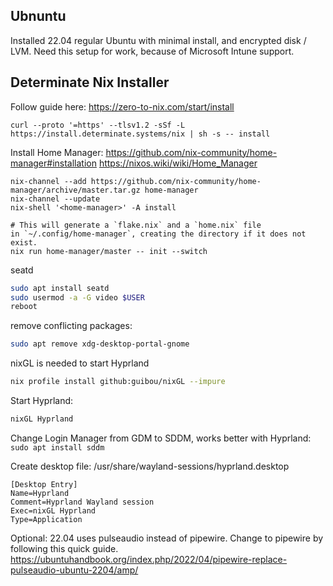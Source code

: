 ## Ubnuntu

Installed 22.04 regular Ubuntu with minimal install, and encrypted disk / LVM.
Need this setup for work, because of Microsoft Intune support.



## Determinate Nix Installer

Follow guide here:
https://zero-to-nix.com/start/install
```
curl --proto '=https' --tlsv1.2 -sSf -L https://install.determinate.systems/nix | sh -s -- install
```


Install Home Manager:
https://github.com/nix-community/home-manager#installation
https://nixos.wiki/wiki/Home_Manager

```
nix-channel --add https://github.com/nix-community/home-manager/archive/master.tar.gz home-manager
nix-channel --update
nix-shell '<home-manager>' -A install

# This will generate a `flake.nix` and a `home.nix` file in `~/.config/home-manager`, creating the directory if it does not exist.
nix run home-manager/master -- init --switch 
```

seatd
```sh
sudo apt install seatd
sudo usermod -a -G video $USER
reboot
```


remove conflicting packages:
```sh
sudo apt remove xdg-desktop-portal-gnome
```

nixGL is needed to start Hyprland
```sh
nix profile install github:guibou/nixGL --impure
```

Start Hyprland:
```sh
nixGL Hyprland
```


Change Login Manager from GDM to SDDM, works better with Hyprland:
`sudo apt install sddm`

Create desktop file:
/usr/share/wayland-sessions/hyprland.desktop

```
[Desktop Entry]
Name=Hyprland
Comment=Hyprland Wayland session
Exec=nixGL Hyprland
Type=Application
```

Optional:
22.04 uses pulseaudio instead of pipewire. Change to pipewire by following this quick guide.
https://ubuntuhandbook.org/index.php/2022/04/pipewire-replace-pulseaudio-ubuntu-2204/amp/

